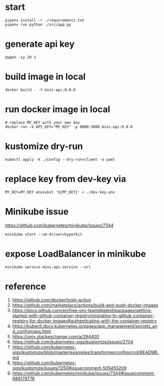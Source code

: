 # start
```console
pipenv install -r ./requirements.txt
pipenv run python ./src/app.py
```

# generate api key
```console
pwgen -sy 20 1
```

# build image in local
```console
docker build . -t mini-api:0.0.0
```

# run docker image in local
```console
# replace MY_KEY with your own key
docker run -e API_KEY="MY_KEY" -p 8080:5000 mini-api:0.0.0
```

# kustomize dry-run
```console
kubectl apply -k ./config --dry-run=client -o yaml
```

# replace key from dev-key via 
```console
MY_KEY=MY_KEY envsubst '${MY_KEY}' < ./dev-key.env
```

# Minikube issue
https://github.com/kubernetes/minikube/issues/7344
```console
minikube start --vm-driver=hyperkit
```

# expose LoadBalancer in minikube
```console
minikube service mini-api-service --url
```

# reference
1. https://github.com/docker/login-action
1. https://github.com/marketplace/actions/build-and-push-docker-images
1. https://docs.github.com/en/free-pro-team@latest/packages/getting-started-with-github-container-registry/migrating-to-github-container-registry-for-docker-images#authenticating-with-the-container-registry
1. https://kubectl.docs.kubernetes.io/pages/app_management/secrets_and_configmaps.html
1. https://unix.stackexchange.com/a/294400
1. https://github.com/kubernetes-sigs/kustomize/issues/2704
1. https://github.com/kubernetes-sigs/kustomize/blob/master/examples/transformerconfigs/crd/README.md
1. https://github.com/kubernetes-sigs/kustomize/issues/1250#issuecomment-505455209
1. https://github.com/kubernetes/minikube/issues/7344#issuecomment-688179776